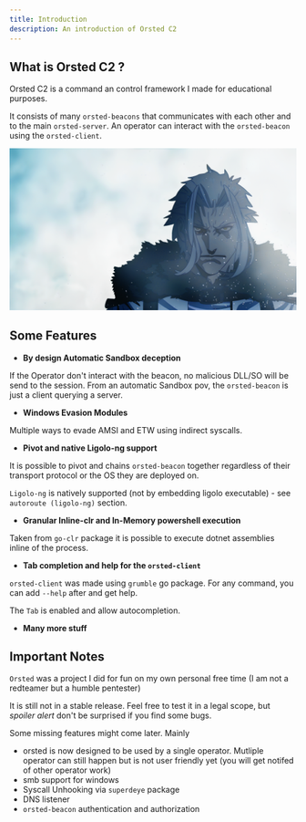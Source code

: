 ```yaml
---
title: Introduction
description: An introduction of Orsted C2
---
```


## What is Orsted C2 ?

Orsted C2 is a command an control framework I made for educational purposes.

It consists of many `orsted-beacons` that communicates with each other and to the main `orsted-server`. An operator can interact with the `orsted-beacon` using the `orsted-client`.


![image](../../../assets/orsted-homepage.png)

## Some Features

- **By design Automatic Sandbox deception**

If the Operator don't interact with the beacon, no malicious DLL/SO will be send to the session. From an automatic Sandbox pov, the `orsted-beacon` is just a client querying a server.

- **Windows Evasion Modules**

Multiple ways to evade AMSI and ETW using indirect syscalls.

- **Pivot and native Ligolo-ng support**

It is possible to pivot and chains `orsted-beacon` together regardless of their transport protocol or the OS they are deployed on. 

`Ligolo-ng` is natively supported (not by embedding ligolo executable) - see `autoroute (ligolo-ng)` section.

- **Granular Inline-clr and In-Memory powershell execution**

Taken from `go-clr` package it is possible to execute dotnet assemblies inline of the process.

- **Tab completion and help for the `orsted-client`**

`orsted-client` was made using `grumble` go package. For any command, you can add `--help` after and get help.

The `Tab` is enabled and allow autocompletion.

- **Many more stuff**

## Important Notes

`Orsted` was a project I did for fun on my own personal free time (I am not a redteamer but a humble pentester)

It is still not in a stable release. Feel free to test it in a legal scope, but _spoiler alert_ don't be surprised if you find some bugs.

Some missing features might come later. Mainly

- orsted is now designed to be used by a single operator. Mutliple operator can still happen but is not user friendly yet (you will get notifed of other operator work)
- smb support for windows
- Syscall Unhooking via `superdeye` package
- DNS listener
- `orsted-beacon` authentication and authorization
